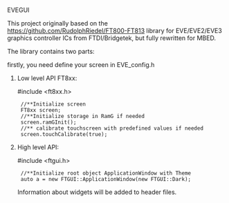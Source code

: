 EVEGUI

This project originally based on the https://github.com/RudolphRiedel/FT800-FT813  library for EVE/EVE2/EVE3 graphics controller ICs from FTDI/Bridgetek, but fully rewritten for MBED.

The library contains two parts: 

firstly, you need define your screen in  EVE_config.h

1) Low level API FT8xx:

    #include <ft8xx.h>

        //**Initialize screen
        FT8xx screen;
        //**Initialize storage in RamG if needed
        screen.ramGInit();
        //** calibrate touchscreen with predefined values if needed
        screen.touchCalibrate(true);

2) High level API:

    #include <ftgui.h>

        //**Initialize root object ApplicationWindow with Theme
        auto a = new FTGUI::ApplicationWindow(new FTGUI::Dark);

    Information about widgets will be added to header files.